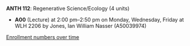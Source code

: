 **ANTH 112**: Regenerative Science/Ecology (4 units)

- **A00** (Lecture) at 2:00 pm–2:50 pm on Monday, Wednesday, Friday at WLH 2206 by Jones, Ian William Nasser (A50039974)

[Enrollment numbers over time](./ANTH112.tsv)
